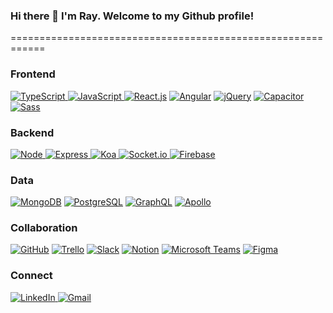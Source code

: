 ### Hi there 👋 I'm Ray. Welcome to my Github profile!

============================================================

### Frontend

<a href="https://www.typescriptlang.org/" target="_blank" rel="noreferrer noopener"> <img src="https://img.shields.io/badge/Typescript-2F73BF?style=for-the-badge&logo=typescript&logoColor=white" alt="TypeScript"/> </a>
<a href="https://www.ecma-international.org/publications-and-standards/standards/ecma-262/" target="_blank" rel="noreferrer noopener"> <img src="https://img.shields.io/badge/Javascript-FFD43B?style=for-the-badge&logo=javascript&logoColor=black" alt="JavaScript"/> </a>
<a href="https://reactjs.org/" target="_blank" rel="noreferrer noopener"> <img src="https://img.shields.io/badge/React-282C34?style=for-the-badge&logo=react&logoColor=61DAFB" alt="React.js"/></a>
<a href="https://angular.io/" target="_blank" rel="noreferrer noopener"> <img src="https://img.shields.io/badge/Angular-3288DB?style=for-the-badge&logo=angular&logoColor=C3002F&colorA=EEEEEE" alt="Angular"/></a>
<a href="https://jquery.com/" target="_blank" rel="noreferrer noopener"> <img src="https://img.shields.io/badge/jquery-0769AD?style=for-the-badge&logo=jquery&logoColor=white" alt="jQuery"/></a>
<a href="https://capacitorjs.com/" target="_blank" rel="noreferrer noopener"> <img src="https://img.shields.io/badge/Capacitor-FFFFFF?style=for-the-badge&logo=capacitor&logoColor=53B9FF" alt="Capacitor"/></a>
<a href="https://sass-lang.com/" target="_blank" rel="noreferrer noopener"> <img src="https://img.shields.io/badge/Sass-F4F6F7?style=for-the-badge&logo=sass&logoColor=BF4080" alt="Sass"/></a>
<br>

### Backend

<a href="https://nodejs.org/en/" target="_blank" rel="noreferrer noopener"> <img src="https://img.shields.io/badge/Node-5FA04E?style=for-the-badge&logo=nodedotjs&logoColor=white" alt="Node"/> </a>
<a href="https://expressjs.com/" target="_blank" rel="noreferrer noopener"> <img src="https://img.shields.io/badge/Express-EEEEEE?style=for-the-badge&logo=express&logoColor=black" alt="Express"/> </a>
<a href="https://koajs.com/" target="_blank" rel="noreferrer noopener"> <img src="https://img.shields.io/badge/koa-EEEEEE?style=for-the-badge&logo=koa&logoColor=000000" alt="Koa"/> </a>
<a href="https://socket.io/" target="_blank" rel="noreferrer noopener"> <img src="https://img.shields.io/badge/Socket.io-EEEEEE?style=for-the-badge&logo=socket.io&logoColor=000000" alt="Socket.io"/> </a>
<a href="https://firebase.google.com/" target="_blank" rel="noreferrer noopener"> <img src="https://img.shields.io/badge/Firebase-EEEEEE?style=for-the-badge&logo=firebase&logoColor=#FFCC30" alt="Firebase"/></a>
<br>

### Data

<a href="https://www.mongodb.com/" target="_blank" rel="noreferrer noopener"> <img src="https://img.shields.io/badge/MongoDB-EEEEEE?style=for-the-badge&logo=mongodb" alt="MongoDB"/></a>
<a href="https://www.postgresql.org/" target="_blank" rel="noreferrer noopener"> <img src="https://img.shields.io/badge/Postgres-4169E1?style=for-the-badge&logo=postgresql&logoColor=white" alt="PostgreSQL"/></a>
<a href="https://graphql.org/" target="_blank" rel="noreferrer noopener"> <img src="https://img.shields.io/badge/GraphQL-DD34A6?style=for-the-badge&logo=graphql&logoColor=white" alt="GraphQL"/></a>
<a href="https://www.apollographql.com/" target="_blank" rel="noreferrer noopener"> <img src="https://img.shields.io/badge/Apollo-480ABF?style=for-the-badge&logo=apollographql&logoColor=#FFCC30" alt="Apollo"/></a>
<br>

### Collaboration

<a href="https://github.com/" target="_blank" rel="noreferrer noopener"> <img src="https://img.shields.io/badge/GitHub-100000?style=for-the-badge&logo=github&logoColor=white" alt="GitHub"></a>
<a href="https://trello.com/" target="_blank" rel="noreferrer noopener"> <img src="https://img.shields.io/badge/Trello-EEEEEE?style=for-the-badge&logo=trello&logoColor=085CD7" alt="Trello"></a>
<a href="https://slack.com/" target="_blank" rel="noreferrer noopener"> <img src="https://img.shields.io/badge/Slack-4A154B?style=for-the-badge&logo=slack&logoColor=white" alt="Slack"></a>
<a href="https://www.notion.so/" target="_blank" rel="noreferrer noopener"> <img src="https://img.shields.io/badge/Notion-EEEEEE?style=for-the-badge&logo=notion&logoColor=000000" alt="Notion"></a>
<a href="https://www.microsoft.com/en-us/microsoft-teams/group-chat-software" target="_blank" rel="noreferrer noopener"> <img src="https://img.shields.io/badge/Microsoft%20Teams-787FE6?style=for-the-badge&logo=microsoftteams&logoColor=white" alt="Microsoft Teams"></a>
<a href="https://www.figma.com/" target="_blank" rel="noreferrer noopener"> <img src="https://img.shields.io/badge/Figma-F24E1E?style=for-the-badge&logo=figma&logoColor=white" alt="Figma"/> </a>
<br>

### Connect

<a href="https://www.linkedin.com/in/raymond-spence/" target="_blank"> <img src="https://img.shields.io/badge/Linkedin-EEEEEE?style=for-the-badge&logo=linkedin&logoColor=0077B5" alt="LinkedIn"/> </a>
<a href="&#109;&#97;&#105;&#108;&#116;&#111;&#58;%72%73%70%65%6E%63%65%63%6F%64%69%6E%67%40%67%6D%61%69%6C%2E%63%6F%6D"><img src="https://img.shields.io/badge/gmail-EEEEEE?style=for-the-badge&logo=gmail&logoColor=EA4335" alt="Gmail"/> </a>
<br>
